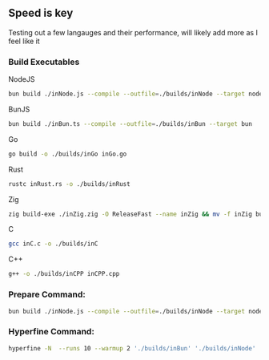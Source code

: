 ## Speed is key

Testing out a few langauges and their performance, will likely add more as I feel like it

### Build Executables

NodeJS
```bash
bun build ./inNode.js --compile --outfile=./builds/inNode --target node
```

BunJS
```bash
bun build ./inBun.ts --compile --outfile=./builds/inBun --target bun
```

Go
```bash
go build -o ./builds/inGo inGo.go
```

Rust
```bash
rustc inRust.rs -o ./builds/inRust
```

Zig
```bash
zig build-exe ./inZig.zig -O ReleaseFast --name inZig && mv -f inZig builds && rm -rf inZig.o
```

C
```bash
gcc inC.c -o ./builds/inC
```
C++
```bash
g++ -o ./builds/inCPP inCPP.cpp
```

### Prepare Command:

```bash
bun build ./inNode.js --compile --outfile=./builds/inNode --target node && bun build ./inBun.ts --compile --outfile=./builds/inBun --target bun && go build -o ./builds/inGo inGo.go && rustc inRust.rs -o ./builds/inRust && zig build-exe ./inZig.zig -O ReleaseFast --name inZig && mv -f inZig builds && rm -rf inZig.o && gcc inC.c -o ./builds/inC && g++ -o ./builds/inCPP inCPP.cpp
```

### Hyperfine Command:

```bash
hyperfine -N  --runs 10 --warmup 2 './builds/inBun' './builds/inNode' './builds/inGo' './builds/inRust' './builds/inZig' './builds/inC' './builds/inCPP'
```